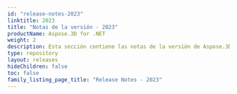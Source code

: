 ```yaml
---
id: "release-notes-2023"
linktitle: 2023
title: "Notas de la versión - 2023"
productName: Aspose.3D for .NET
weight: 2
description: Esta sección contiene las notas de la versión de Aspose.3D para .NET para el año 2023. En estas notas de la versión, estamos publicando la lista de problemas que se han corregido en la versión actual, así como cualquier cambio público de la API y del comportamiento.
type: repository
layout: releases
hideChildren: false
toc: false
family_listing_page_title: "Release Notes - 2023"
---
```


